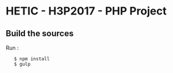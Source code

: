 # HETIC - H3P2017 - PHP Project

## Build the sources

Run :

 ````
 	$ npm install
 	$ gulp
 ```` 

 
